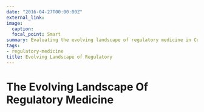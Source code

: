 ```yaml
---
date: "2016-04-27T00:00:00Z"
external_link: 
image:
  caption: 
  focal_point: Smart
summary: Evaluating the evolving landscape of regulatory medicine in Cutaneous Oncology and Dermatology
tags:
- regulatory-medicine
title: Evolving Landscape of Regulatory
---
```


# The Evolving Landscape Of Regulatory Medicine